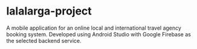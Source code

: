 # lalalarga-project

A mobile application for an online local and international travel agency booking system. Developed using Android Studio with Google Firebase as the selected backend service.
